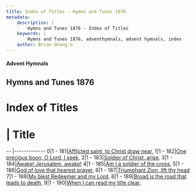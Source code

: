 ```yaml
---
title: Index of Titles - Hymns and Tunes 1876
metadata:
    description: |
        Hymns and Tunes 1876 - Index of Titles
    keywords: |
        Hymns and Tunes 1876, adventhymnals, advent hymnals, index
    author: Brian Onang'o
---
```


#### Advent Hymnals

## Hymns and Tunes 1876

# Index of Titles
# | Title                        
-- |-------------
0|1 - 181|[Afflicted saint, to Christ draw near,](/101-200/181-190/01.Afflicted-saint,-to-Christ-draw-near,)
1|1 - 182|[One precious boon, O Lord, I seek,](/101-200/181-190/02.One-precious-boon,-O-Lord,-I-seek,)
2|1 - 183|[Soldier of Christ, arise,](/101-200/181-190/03.Soldier-of-Christ,-arise,)
3|1 - 184|[Awake! Jerusalem, awake!](/101-200/181-190/04.Awake!-Jerusalem,-awake!)
4|1 - 185|[Am I a soldier of the cross,](/101-200/181-190/05.Am-I-a-soldier-of-the-cross,)
5|1 - 186|[God of love that hearest prayer,](/101-200/181-190/06.God-of-love-that-hearest-prayer,)
6|1 - 187|[Triumphant Zion, lift thy head](/101-200/181-190/07.Triumphant-Zion,-lift-thy-head)
7|1 - 188|[My blest Redeemer and my Lord,](/101-200/181-190/08.My-blest-Redeemer-and-my-Lord,)
8|1 - 189|[Broad is the road that leads to death,](/101-200/181-190/09.Broad-is-the-road-that-leads-to-death,)
9|1 - 190|[When I can read my title clear,](/101-200/181-190/10.When-I-can-read-my-title-clear,)